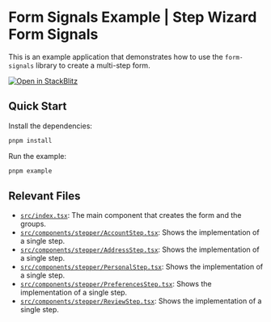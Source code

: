 # Form Signals Example | Step Wizard Form Signals

This is an example application that demonstrates how to use the `form-signals` library to create a multi-step form.

[![Open in StackBlitz](https://developer.stackblitz.com/img/open_in_stackblitz.svg)](https://stackblitz.com/fork/github/gutentag2012/form-signals/tree/main/examples/react/step-wizard-form-signals?startScript=example&title=Form%20Signals%20&#124;%20Step%20Wizard%20Example)

## Quick Start

Install the dependencies:

```bash
pnpm install
```

Run the example:

```bash
pnpm example
```

## Relevant Files

- [`src/index.tsx`](src/index.tsx): The main component that creates the form and the groups.
- [`src/components/stepper/AccountStep.tsx`](src/components/stepper/AccountStep.tsx): Shows the implementation of a single step.
- [`src/components/stepper/AddressStep.tsx`](src/components/stepper/AddressStep.tsx): Shows the implementation of a single step.
- [`src/components/stepper/PersonalStep.tsx`](src/components/stepper/PersonalStep.tsx): Shows the implementation of a single step.
- [`src/components/stepper/PreferencesStep.tsx`](src/components/stepper/PreferencesStep.tsx): Shows the implementation of a single step.
- [`src/components/stepper/ReviewStep.tsx`](src/components/stepper/ReviewStep.tsx): Shows the implementation of a single step.
